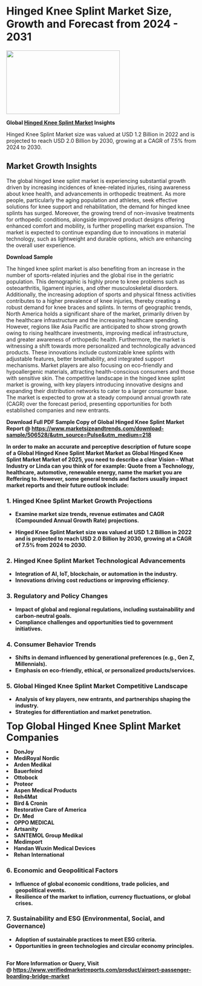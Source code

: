 <H1>Hinged Knee Splint Market Size, Growth and Forecast from 2024 - 2031</H1><img class="aligncenter size-medium wp-image-584254" src="https://thirdeyenews.in/wp-content/uploads/2024/09/Global-Market-Research-300x168.jpeg" alt="" width="300" height="168" /><p><strong>Global&nbsp;<a href="https://www.marketsizeandtrends.com/download-sample/506528/&amp;utm_source=Pulse&amp;utm_medium=218">Hinged Knee Splint Market</a> Insights</strong></p><p>Hinged Knee Splint Market size was valued at USD 1.2 Billion in 2022 and is projected to reach USD 2.0 Billion by 2030, growing at a CAGR of 7.5% from 2024 to 2030.</p><p><h2>Market Growth Insights</h2> <p>The global hinged knee splint market is experiencing substantial growth driven by increasing incidences of knee-related injuries, rising awareness about knee health, and advancements in orthopedic treatment. As more people, particularly the aging population and athletes, seek effective solutions for knee support and rehabilitation, the demand for hinged knee splints has surged. Moreover, the growing trend of non-invasive treatments for orthopedic conditions, alongside improved product designs offering enhanced comfort and mobility, is further propelling market expansion. The market is expected to continue expanding due to innovations in material technology, such as lightweight and durable options, which are enhancing the overall user experience.</p> <p><strong>Download Sample</strong></p> <p>The hinged knee splint market is also benefiting from an increase in the number of sports-related injuries and the global rise in the geriatric population. This demographic is highly prone to knee problems such as osteoarthritis, ligament injuries, and other musculoskeletal disorders. Additionally, the increasing adoption of sports and physical fitness activities contributes to a higher prevalence of knee injuries, thereby creating a robust demand for knee braces and splints. In terms of geographic trends, North America holds a significant share of the market, primarily driven by the healthcare infrastructure and the increasing healthcare spending. However, regions like Asia Pacific are anticipated to show strong growth owing to rising healthcare investments, improving medical infrastructure, and greater awareness of orthopedic health. Furthermore, the market is witnessing a shift towards more personalized and technologically advanced products. These innovations include customizable knee splints with adjustable features, better breathability, and integrated support mechanisms. Market players are also focusing on eco-friendly and hypoallergenic materials, attracting health-conscious consumers and those with sensitive skin. The competitive landscape in the hinged knee splint market is growing, with key players introducing innovative designs and expanding their distribution networks to cater to a larger consumer base. The market is expected to grow at a steady compound annual growth rate (CAGR) over the forecast period, presenting opportunities for both established companies and new entrants. <p><strong></p><p><span class=""><strong>Download Full PDF Sample Copy of Global Hinged Knee Splint Market Report</strong> @ <a href="https://www.marketsizeandtrends.com/download-sample/506528/&amp;utm_source=Pulse&amp;utm_medium=218" target="_blank">https://www.marketsizeandtrends.com/download-sample/506528/&amp;utm_source=Pulse&amp;utm_medium=218</a></span></p><p>In order to make an accurate and perceptive description of future scope of a Global&nbsp;Hinged Knee Splint Market Market as Global&nbsp;Hinged Knee Splint Market Market of 2025, you need to describe a clear Vision &ndash; What Industry or Linda can you think of for example: Quote from a Technology, healthcare, automotive, renewable energy, name the market you are Reffering to. However, some general trends and factors usually impact market reports and their future outlook include:</p><h3>1.&nbsp;<strong>Hinged Knee Splint Market Growth Projections</strong></h3><ul><li>Examine market size trends, revenue estimates and CAGR (Compounded Annual Growth Rate) projections.</li><li><p>Hinged Knee Splint Market size was valued at USD 1.2 Billion in 2022 and is projected to reach USD 2.0 Billion by 2030, growing at a CAGR of 7.5% from 2024 to 2030.</p></li></ul><h3>2.&nbsp;<strong>Hinged Knee Splint Market Technological Advancements</strong></h3><ul><li>Integration of AI, IoT, blockchain, or automation in the industry.</li><li>Innovations driving cost reductions or improving efficiency.</li></ul><h3>3.&nbsp;<strong>Regulatory and Policy Changes</strong></h3><ul><li>Impact of global and regional regulations, including sustainability and carbon-neutral goals.</li><li>Compliance challenges and opportunities tied to government initiatives.</li></ul><h3>4.&nbsp;<strong>Consumer Behavior Trends</strong></h3><ul><li>Shifts in demand influenced by generational preferences (e.g., Gen Z, Millennials).</li><li>Emphasis on eco-friendly, ethical, or personalized products/services.</li></ul><h3>5.&nbsp;<strong>Global Hinged Knee Splint Market Competitive Landscape</strong></h3><ul><li>Analysis of key players, new entrants, and partnerships shaping the industry.</li><li>Strategies for differentiation and market penetration.</li></ul><p data-pm-slice="1 1 []"><span style="color: inherit; font-family: inherit; font-size: 25px;">Top Global Hinged Knee Splint Market Companies</span></p><div class="" data-test-id=""><p><li>DonJoy</li><li> MediRoyal Nordic</li><li> Arden Medikal</li><li> Bauerfeind</li><li> Ottobock</li><li> Proteor</li><li> Aspen Medical Products</li><li> Reh4Mat</li><li> Bird & Cronin</li><li> Restorative Care of America</li><li> Dr. Med</li><li> OPPO MEDICAL</li><li> Artsanity</li><li> SANTEMOL Group Medikal</li><li> Medimport</li><li> Handan Wuxin Medical Devices</li><li> Rehan International</li></p></div><h3>6.&nbsp;<strong>Economic and Geopolitical Factors</strong></h3><ul><li>Influence of global economic conditions, trade policies, and geopolitical events.</li><li>Resilience of the market to inflation, currency fluctuations, or global crises.</li></ul><h3>7.&nbsp;<strong>Sustainability and ESG (Environmental, Social, and Governance)</strong></h3><ul><li>Adoption of sustainable practices to meet ESG criteria.</li><li>Opportunities in green technologies and circular economy principles.</li></ul><h2><strong style="font-size: 14px;">For More Information or Query, Visit @&nbsp;</strong><a style="background-color: #ffffff; font-size: 14px;" href="https://www.marketsizeandtrends.com/report/hinged-knee-splint-market/" target="_blank">https://www.verifiedmarketreports.com/product/airport-passenger-boarding-bridge-market</a></h2>

